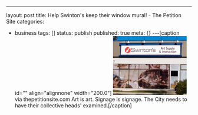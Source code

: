 ---
layout: post
title: Help Swinton's keep their window mural! - The Petition Site
categories: 
- business
tags: []
status: publish
published: true
meta: {}
---[caption id="" align="alignnone" width="200.0"]
![via thepetitionsite.com Art is art. Signage is signage. The City needs to have their collective heads' examined.](/squarespace_images/static_50d2902fe4b0959a0871a12c_50d29312e4b04687d9db341b_50d29313e4b04687d9db3499_1355977494065__img.jpg) via thepetitionsite.com Art is art. Signage is signage. The City needs to have their collective heads' examined.[/caption]
